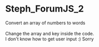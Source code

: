 # Steph_ForumJS_2
Convert an array of numbers to words
<br><br>
Change the array and key inside the code.
<br>
I don't know how to get user input :) Sorry